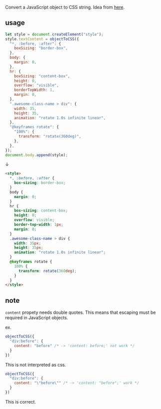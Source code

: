 Convert a JavaScript object to CSS string. Idea from [here](https://github.com/natew/object-to-css).
## usage

```js
let style = document.createElement("style");
style.textContent = objectToCSS({
  "*, :before, :after": {
    boxSizing: "border-box",
  },
  body: {
    margin: 0,
  },
  hr: {
    boxSizing: "content-box",
    height: 0,
    overflow: "visible",
    borderTopWidth: 1,
    margin: 0,
  },
  ".awesome-class-name > div": {
    width: 35,
    height: 35,
    animation: "rotate 1.0s infinite linear",
  },
  "@keyframes rotate": {
    "100%": {
      transform: "rotate(360deg)",
    },
  },
});
document.body.append(style);
```
↓
```html
<style>
  *, :before, :after {
    box-sizing: border-box;
  }
  body {
    margin: 0;
  }
  hr {
    box-sizing: content-box;
    height: 0;
    overflow: visible;
    border-top-width: 1px;
    margin: 0;
  }
  .awesome-class-name > div {
    width: 35px;
    height: 35px;
    animation: "rotate 1.0s infinite linear";
  }
  @keyframes rotate {
    100% {
      transform: rotate(360deg);
    }
  }
</style>
```

## note

`content` propety needs double quotes. This means that escaping must be required in JavaScript objects.

ex.
```js
objectToCSS({
  "div:before": {
    content: "before" /* -> 'content: before;' not work */
  }
})
```
This is not interpreted as css.
```js
objectToCSS({
  "div:before": {
    content: "\"before\"" /* -> 'content: "before";' work */
  }
})
```
This is correct.
